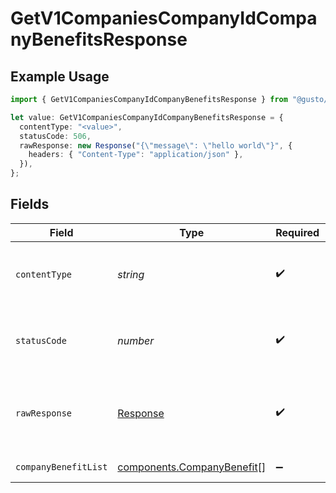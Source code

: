 # GetV1CompaniesCompanyIdCompanyBenefitsResponse

## Example Usage

```typescript
import { GetV1CompaniesCompanyIdCompanyBenefitsResponse } from "@gusto/embedded-api/models/operations/getv1companiescompanyidcompanybenefits.js";

let value: GetV1CompaniesCompanyIdCompanyBenefitsResponse = {
  contentType: "<value>",
  statusCode: 506,
  rawResponse: new Response("{\"message\": \"hello world\"}", {
    headers: { "Content-Type": "application/json" },
  }),
};
```

## Fields

| Field                                                                    | Type                                                                     | Required                                                                 | Description                                                              |
| ------------------------------------------------------------------------ | ------------------------------------------------------------------------ | ------------------------------------------------------------------------ | ------------------------------------------------------------------------ |
| `contentType`                                                            | *string*                                                                 | :heavy_check_mark:                                                       | HTTP response content type for this operation                            |
| `statusCode`                                                             | *number*                                                                 | :heavy_check_mark:                                                       | HTTP response status code for this operation                             |
| `rawResponse`                                                            | [Response](https://developer.mozilla.org/en-US/docs/Web/API/Response)    | :heavy_check_mark:                                                       | Raw HTTP response; suitable for custom response parsing                  |
| `companyBenefitList`                                                     | [components.CompanyBenefit](../../models/components/companybenefit.md)[] | :heavy_minus_sign:                                                       | Example response                                                         |